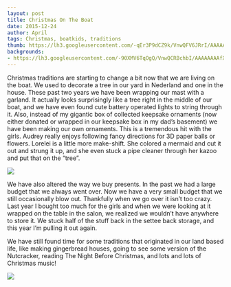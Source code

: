 ```yaml
---
layout: post
title: Christmas On The Boat
date: 2015-12-24
author: April
tags: Christmas, boatkids, traditions
thumb: https://lh3.googleusercontent.com/-qEr3P9dCZ9k/VnwQFV6JRrI/AAAAAAAAfX8/_q-aDjtu6Dg/s640/blogger-image--338938597.jpg
backgrounds:
- https://lh3.googleusercontent.com/-90XMV6TqOgQ/VnwQCRBchbI/AAAAAAAAfX0/G61wasIXBpU/s640/blogger-image-957001199.jpg
---
```


Christmas traditions are starting to change a bit now that we are living on the boat. We used to decorate a tree in our yard in Nederland and one in the house. These past two years we have been wrapping our mast with a garland. It actually looks surprisingly like a tree right in the middle of our boat, and we have even found cute battery operated lights to string through it. Also, instead of my gigantic box of collected keepsake ornaments (now either donated or wrapped in our keepsake box in my dad’s basement) we have been making our own ornaments. This is a tremendous hit with the girls. Audrey really enjoys following fancy directions for 3D paper balls or flowers. Lorelei is a little more make-shift. She colored a mermaid and cut it out and strung it up, and she even stuck a pipe cleaner through her kazoo and put that on the “tree”. 

![](https://lh3.googleusercontent.com/-PIcQhwSEqLA/VnwQglEiv8I/AAAAAAAAfYM/-KZaV7fI1T0/s640/blogger-image-871787428.jpg)

We have also altered the way we buy presents. In the past we had a large budget that we always went over. Now we have a very small budget that we still occasionally blow out. Thankfully when we go over it isn’t too crazy. Last year I bought too much for the girls and when we were looking at it wrapped on the table in the salon, we realized we wouldn’t have anywhere to store it. We stuck half of the stuff back in the settee back storage, and this year I’m pulling it out again. 

We have still found time for some traditions that originated in our land based life, like making gingerbread houses, going to see some version of the Nutcracker, reading The Night Before Christmas, and lots and lots of Christmas music! 

![](https://lh3.googleusercontent.com/-r9RYgsxTwzA/VnwQJFj_vOI/AAAAAAAAfYE/2FPslXUwvGU/s640/blogger-image-2884483.jpg)

